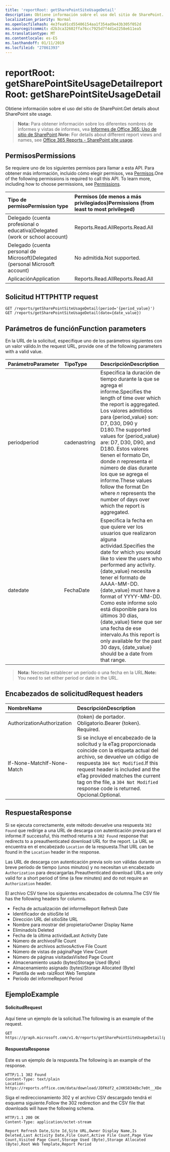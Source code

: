 ```yaml
---
title: 'reportRoot: getSharePointSiteUsageDetail'
description: Obtiene información sobre el uso del sitio de SharePoint.
localization_priority: Normal
ms.openlocfilehash: 4e3fea91cd55406154aa1f354ad9e43b305f052d
ms.sourcegitcommit: d2b3ca32602ffa76cc7925d7f4d1e2258e611ea5
ms.translationtype: MT
ms.contentlocale: es-ES
ms.lasthandoff: 01/11/2019
ms.locfileid: "27861393"
---
```

# <a name="reportroot-getsharepointsiteusagedetail"></a><span data-ttu-id="a8a75-103">reportRoot: getSharePointSiteUsageDetail</span><span class="sxs-lookup"><span data-stu-id="a8a75-103">reportRoot: getSharePointSiteUsageDetail</span></span>

<span data-ttu-id="a8a75-104">Obtiene información sobre el uso del sitio de SharePoint.</span><span class="sxs-lookup"><span data-stu-id="a8a75-104">Get details about SharePoint site usage.</span></span>

> <span data-ttu-id="a8a75-105">**Nota:** Para obtener información sobre los diferentes nombres de informes y vistas de informes, vea [Informes de Office 365: Uso de sitio de SharePoint](https://support.office.com/client/SharePoint-site-usage-4ecfb843-e5d5-464d-8bf6-7ed512a9b213).</span><span class="sxs-lookup"><span data-stu-id="a8a75-105">**Note:** For details about different report views and names, see [Office 365 Reports - SharePoint site usage](https://support.office.com/client/SharePoint-site-usage-4ecfb843-e5d5-464d-8bf6-7ed512a9b213).</span></span>

## <a name="permissions"></a><span data-ttu-id="a8a75-106">Permisos</span><span class="sxs-lookup"><span data-stu-id="a8a75-106">Permissions</span></span>

<span data-ttu-id="a8a75-p101">Se requiere uno de los siguientes permisos para llamar a esta API. Para obtener más información, incluido cómo elegir permisos, vea [Permisos](/graph/permissions-reference).</span><span class="sxs-lookup"><span data-stu-id="a8a75-p101">One of the following permissions is required to call this API. To learn more, including how to choose permissions, see [Permissions](/graph/permissions-reference).</span></span>

| <span data-ttu-id="a8a75-109">Tipo de permiso</span><span class="sxs-lookup"><span data-stu-id="a8a75-109">Permission type</span></span>                        | <span data-ttu-id="a8a75-110">Permisos (de menos a más privilegiados)</span><span class="sxs-lookup"><span data-stu-id="a8a75-110">Permissions (from least to most privileged)</span></span> |
| :------------------------------------- | :--------------------------------------- |
| <span data-ttu-id="a8a75-111">Delegado (cuenta profesional o educativa)</span><span class="sxs-lookup"><span data-stu-id="a8a75-111">Delegated (work or school account)</span></span>     | <span data-ttu-id="a8a75-112">Reports.Read.All</span><span class="sxs-lookup"><span data-stu-id="a8a75-112">Reports.Read.All</span></span>                         |
| <span data-ttu-id="a8a75-113">Delegado (cuenta personal de Microsoft)</span><span class="sxs-lookup"><span data-stu-id="a8a75-113">Delegated (personal Microsoft account)</span></span> | <span data-ttu-id="a8a75-114">No admitida.</span><span class="sxs-lookup"><span data-stu-id="a8a75-114">Not supported.</span></span>                           |
| <span data-ttu-id="a8a75-115">Aplicación</span><span class="sxs-lookup"><span data-stu-id="a8a75-115">Application</span></span>                            | <span data-ttu-id="a8a75-116">Reports.Read.All</span><span class="sxs-lookup"><span data-stu-id="a8a75-116">Reports.Read.All</span></span>                         |

## <a name="http-request"></a><span data-ttu-id="a8a75-117">Solicitud HTTP</span><span class="sxs-lookup"><span data-stu-id="a8a75-117">HTTP request</span></span>

<!-- { "blockType": "samples" } --> 

```http
GET /reports/getSharePointSiteUsageDetail(period='{period_value}')
GET /reports/getSharePointSiteUsageDetail(date={date_value})
```

## <a name="function-parameters"></a><span data-ttu-id="a8a75-118">Parámetros de función</span><span class="sxs-lookup"><span data-stu-id="a8a75-118">Function parameters</span></span>

<span data-ttu-id="a8a75-119">En la URL de la solicitud, especifique uno de los parámetros siguientes con un valor válido.</span><span class="sxs-lookup"><span data-stu-id="a8a75-119">In the request URL, provide one of the following parameters with a valid value.</span></span>

| <span data-ttu-id="a8a75-120">Parámetro</span><span class="sxs-lookup"><span data-stu-id="a8a75-120">Parameter</span></span> | <span data-ttu-id="a8a75-121">Tipo</span><span class="sxs-lookup"><span data-stu-id="a8a75-121">Type</span></span>   | <span data-ttu-id="a8a75-122">Descripción</span><span class="sxs-lookup"><span data-stu-id="a8a75-122">Description</span></span>                              |
| :-------- | :----- | :--------------------------------------- |
| <span data-ttu-id="a8a75-123">period</span><span class="sxs-lookup"><span data-stu-id="a8a75-123">period</span></span>    | <span data-ttu-id="a8a75-124">cadena</span><span class="sxs-lookup"><span data-stu-id="a8a75-124">string</span></span> | <span data-ttu-id="a8a75-125">Especifica la duración de tiempo durante la que se agrega el informe.</span><span class="sxs-lookup"><span data-stu-id="a8a75-125">Specifies the length of time over which the report is aggregated.</span></span> <span data-ttu-id="a8a75-126">Los valores admitidos para {period_value} son: D7, D30, D90 y D180.</span><span class="sxs-lookup"><span data-stu-id="a8a75-126">The supported values for {period_value} are: D7, D30, D90, and D180.</span></span> <span data-ttu-id="a8a75-127">Estos valores tienen el formato D*n*, donde *n* representa el número de días durante los que se agrega el informe.</span><span class="sxs-lookup"><span data-stu-id="a8a75-127">These values follow the format D*n* where *n* represents the number of days over which the report is aggregated.</span></span> |
| <span data-ttu-id="a8a75-128">date</span><span class="sxs-lookup"><span data-stu-id="a8a75-128">date</span></span>      | <span data-ttu-id="a8a75-129">Fecha</span><span class="sxs-lookup"><span data-stu-id="a8a75-129">Date</span></span>   | <span data-ttu-id="a8a75-130">Especifica la fecha en que quiere ver los usuarios que realizaron alguna actividad.</span><span class="sxs-lookup"><span data-stu-id="a8a75-130">Specifies the date for which you would like to view the users who performed any activity.</span></span> <span data-ttu-id="a8a75-131">{date_value} necesita tener el formato de AAAA-MM-DD.</span><span class="sxs-lookup"><span data-stu-id="a8a75-131">{date_value} must have a format of YYYY-MM-DD.</span></span> <span data-ttu-id="a8a75-132">Como este informe solo está disponible para los últimos 30 días, {date_value} tiene que ser una fecha de ese intervalo.</span><span class="sxs-lookup"><span data-stu-id="a8a75-132">As this report is only available for the past 30 days, {date_value} should be a date from that range.</span></span> |

> <span data-ttu-id="a8a75-133">**Nota:** Necesita establecer un período o una fecha en la URL.</span><span class="sxs-lookup"><span data-stu-id="a8a75-133">**Note:** You need to set either period or date in the URL.</span></span>

## <a name="request-headers"></a><span data-ttu-id="a8a75-134">Encabezados de solicitud</span><span class="sxs-lookup"><span data-stu-id="a8a75-134">Request headers</span></span>

| <span data-ttu-id="a8a75-135">Nombre</span><span class="sxs-lookup"><span data-stu-id="a8a75-135">Name</span></span>          | <span data-ttu-id="a8a75-136">Descripción</span><span class="sxs-lookup"><span data-stu-id="a8a75-136">Description</span></span>                              |
| :------------ | :--------------------------------------- |
| <span data-ttu-id="a8a75-137">Authorization</span><span class="sxs-lookup"><span data-stu-id="a8a75-137">Authorization</span></span> | <span data-ttu-id="a8a75-p104">{token} de portador. Obligatorio.</span><span class="sxs-lookup"><span data-stu-id="a8a75-p104">Bearer {token}. Required.</span></span>                |
| <span data-ttu-id="a8a75-140">If-None-Match</span><span class="sxs-lookup"><span data-stu-id="a8a75-140">If-None-Match</span></span> | <span data-ttu-id="a8a75-141">Si se incluye el encabezado de la solicitud y la eTag proporcionada coincide con la etiqueta actual del archivo, se devuelve un código de respuesta `304 Not Modified`.</span><span class="sxs-lookup"><span data-stu-id="a8a75-141">If this request header is included and the eTag provided matches the current tag on the file, a `304 Not Modified` response code is returned.</span></span> <span data-ttu-id="a8a75-142">Opcional.</span><span class="sxs-lookup"><span data-stu-id="a8a75-142">Optional.</span></span> |

## <a name="response"></a><span data-ttu-id="a8a75-143">Respuesta</span><span class="sxs-lookup"><span data-stu-id="a8a75-143">Response</span></span>

<span data-ttu-id="a8a75-144">Si se ejecuta correctamente, este método devuelve una respuesta `302 Found` que redirige a una URL de descarga con autenticación previa para el informe.</span><span class="sxs-lookup"><span data-stu-id="a8a75-144">If successful, this method returns a `302 Found` response that redirects to a preauthenticated download URL for the report.</span></span> <span data-ttu-id="a8a75-145">La URL se encuentra en el encabezado `Location` de la respuesta.</span><span class="sxs-lookup"><span data-stu-id="a8a75-145">That URL can be found in the `Location` header in the response.</span></span>

<span data-ttu-id="a8a75-146">Las URL de descarga con autenticación previa solo son válidas durante un breve período de tiempo (unos minutos) y no necesitan un encabezado `Authorization` para descargarlas.</span><span class="sxs-lookup"><span data-stu-id="a8a75-146">Preauthenticated download URLs are only valid for a short period of time (a few minutes) and do not require an `Authorization` header.</span></span>

<span data-ttu-id="a8a75-147">El archivo CSV tiene los siguientes encabezados de columna.</span><span class="sxs-lookup"><span data-stu-id="a8a75-147">The CSV file has the following headers for columns.</span></span>

- <span data-ttu-id="a8a75-148">Fecha de actualización del informe</span><span class="sxs-lookup"><span data-stu-id="a8a75-148">Report Refresh Date</span></span>
- <span data-ttu-id="a8a75-149">Identificador de sitio</span><span class="sxs-lookup"><span data-stu-id="a8a75-149">Site Id</span></span>
- <span data-ttu-id="a8a75-150">Dirección URL del sitio</span><span class="sxs-lookup"><span data-stu-id="a8a75-150">Site URL</span></span>
- <span data-ttu-id="a8a75-151">Nombre para mostrar del propietario</span><span class="sxs-lookup"><span data-stu-id="a8a75-151">Owner Display Name</span></span>
- <span data-ttu-id="a8a75-152">Eliminado</span><span class="sxs-lookup"><span data-stu-id="a8a75-152">Is Deleted</span></span>
- <span data-ttu-id="a8a75-153">Fecha de la última actividad</span><span class="sxs-lookup"><span data-stu-id="a8a75-153">Last Activity Date</span></span>
- <span data-ttu-id="a8a75-154">Número de archivos</span><span class="sxs-lookup"><span data-stu-id="a8a75-154">File Count</span></span>
- <span data-ttu-id="a8a75-155">Número de archivos activos</span><span class="sxs-lookup"><span data-stu-id="a8a75-155">Active File Count</span></span>
- <span data-ttu-id="a8a75-156">Número de vistas de página</span><span class="sxs-lookup"><span data-stu-id="a8a75-156">Page View Count</span></span>
- <span data-ttu-id="a8a75-157">Número de páginas visitadas</span><span class="sxs-lookup"><span data-stu-id="a8a75-157">Visited Page Count</span></span>
- <span data-ttu-id="a8a75-158">Almacenamiento usado (bytes)</span><span class="sxs-lookup"><span data-stu-id="a8a75-158">Storage Used (Byte)</span></span>
- <span data-ttu-id="a8a75-159">Almacenamiento asignado (bytes)</span><span class="sxs-lookup"><span data-stu-id="a8a75-159">Storage Allocated (Byte)</span></span>
- <span data-ttu-id="a8a75-160">Plantilla de web raíz</span><span class="sxs-lookup"><span data-stu-id="a8a75-160">Root Web Template</span></span>
- <span data-ttu-id="a8a75-161">Período del informe</span><span class="sxs-lookup"><span data-stu-id="a8a75-161">Report Period</span></span>

## <a name="example"></a><span data-ttu-id="a8a75-162">Ejemplo</span><span class="sxs-lookup"><span data-stu-id="a8a75-162">Example</span></span>

#### <a name="request"></a><span data-ttu-id="a8a75-163">Solicitud</span><span class="sxs-lookup"><span data-stu-id="a8a75-163">Request</span></span>

<span data-ttu-id="a8a75-164">Aquí tiene un ejemplo de la solicitud.</span><span class="sxs-lookup"><span data-stu-id="a8a75-164">The following is an example of the request.</span></span>

<!--{
  "blockType": "request",
  "isComposable": true,
  "name": "reportroot_getsharepointsiteusageuserdetail"
}-->

```http
GET https://graph.microsoft.com/v1.0/reports/getSharePointSiteUsageDetail(period='D7')
```

#### <a name="response"></a><span data-ttu-id="a8a75-165">Respuesta</span><span class="sxs-lookup"><span data-stu-id="a8a75-165">Response</span></span>

<span data-ttu-id="a8a75-166">Este es un ejemplo de la respuesta.</span><span class="sxs-lookup"><span data-stu-id="a8a75-166">The following is an example of the response.</span></span>

<!-- {
  "blockType": "response",
  "truncated": true,
  "@odata.type": "microsoft.graph.report"
} -->

```http
HTTP/1.1 302 Found
Content-Type: text/plain
Location: https://reports.office.com/data/download/JDFKdf2_eJXKS034dbc7e0t__XDe
```

<span data-ttu-id="a8a75-167">Siga el redireccionamiento 302 y el archivo CSV descargado tendrá el esquema siguiente.</span><span class="sxs-lookup"><span data-stu-id="a8a75-167">Follow the 302 redirection and the CSV file that downloads will have the following schema.</span></span>

<!-- { "blockType": "ignored" } --> 

```http
HTTP/1.1 200 OK
Content-Type: application/octet-stream

Report Refresh Date,Site Id,Site URL,Owner Display Name,Is Deleted,Last Activity Date,File Count,Active File Count,Page View Count,Visited Page Count,Storage Used (Byte),Storage Allocated (Byte),Root Web Template,Report Period
```
